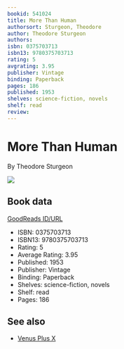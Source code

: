 ```yaml
---
bookid: 541024
title: More Than Human
authorsort: Sturgeon, Theodore
author: Theodore Sturgeon
authors: 
isbn: 0375703713
isbn13: 9780375703713
rating: 5
avgrating: 3.95
publisher: Vintage
binding: Paperback
pages: 186
published: 1953
shelves: science-fiction, novels
shelf: read
review: 
---
```


# More Than Human

By Theodore Sturgeon

![](../../1403192694l/541024.jpg)

## Book data

[GoodReads ID/URL](https://www.goodreads.com/book/show/541024)

- ISBN: 0375703713
- ISBN13: 9780375703713
- Rating: 5
- Average Rating: 3.95
- Published: 1953
- Publisher: Vintage
- Binding: Paperback
- Shelves: science-fiction, novels
- Shelf: read
- Pages: 186


## See also

- [Venus Plus X](Venus_Plus_X.md)
